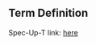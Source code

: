 ## Term Definition

Spec-Up-T link: <a href='https://weboftrust.github.io/WOT-terms/docs/glossary/peer-to-peer'>here</a>
